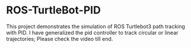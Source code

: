 # ROS-TurtleBot-PID
This project demonstrates the simulation of ROS Turtlebot3 path tracking with PID. I have generalized the pid controller to track circular or linear trajectories; Please check the video till end.
